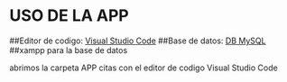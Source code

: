 # USO DE LA APP
##Editor de codigo: [Visual Studio Code](http://https://code.visualstudio.com/ "Visual Studio Code")
##Base de datos: [DB MySQL](https://sqlitebrowser.org/ "DB MySQL")
##xampp para la base de datos

abrimos la carpeta APP citas con el editor de codigo Visual Studio Code




